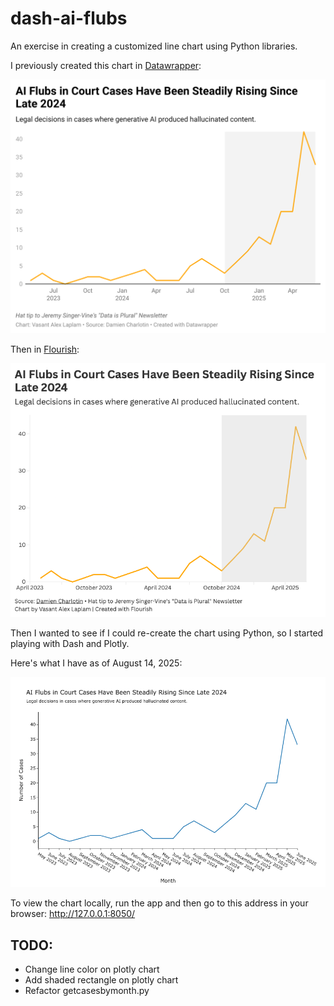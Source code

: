 # dash-ai-flubs
An exercise in creating a customized line chart using Python libraries.

I previously created this chart in [Datawrapper](https://www.datawrapper.de/_/LpjxR/?v=2):

![Datawrapper chart](./images/datawrapper_chart.png?raw=true "Title")

Then in [Flourish](https://public.flourish.studio/visualisation/24516000/):

![Flourish chart](./images/flourish_chart.png?raw=true "Title")

Then I wanted to see if I could re-create the chart using Python, so I started playing with Dash and Plotly.

Here's what I have as of August 14, 2025:

![Dash chart](./images/dash_chart.png?raw=true "Title")

To view the chart locally, run the app and then go to this address in your browser:
http://127.0.0.1:8050/

## TODO:
- Change line color on plotly chart
- Add shaded rectangle on plotly chart
- Refactor getcasesbymonth.py
